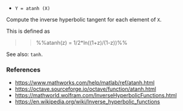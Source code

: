 - `Y = atanh (X)`

Compute the inverse hyperbolic tangent for each element of `X`.

This is defined as

> > %%atanh(z) = 1/2*ln((1+z)/(1-z))%%

See also: `tanh`.

### References

- https://www.mathworks.com/help/matlab/ref/atanh.html
- https://octave.sourceforge.io/octave/function/atanh.html
- https://mathworld.wolfram.com/InverseHyperbolicFunctions.html
- https://en.wikipedia.org/wiki/Inverse_hyperbolic_functions
